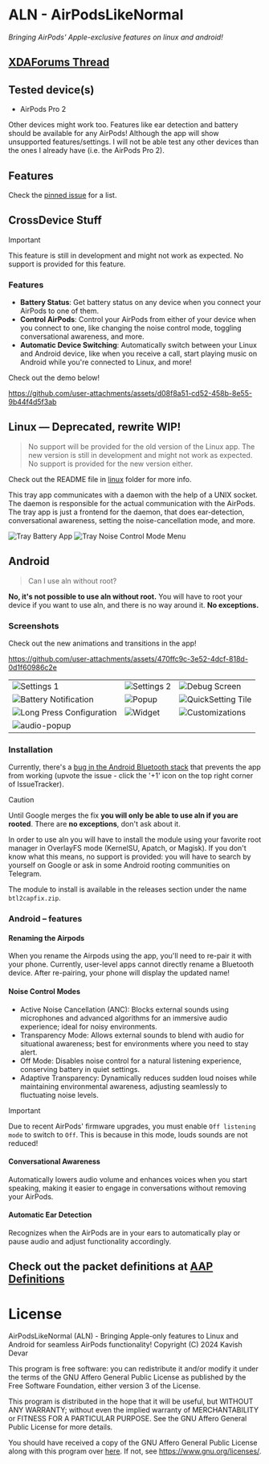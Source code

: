 # ALN - AirPodsLikeNormal
*Bringing AirPods' Apple-exclusive features on linux and android!*

## [XDAForums Thread](https://xdaforums.com/t/app-root-for-now-airpodslikenormal-unlock-apple-exclusive-airpods-features-on-android.4707585/)

## Tested device(s)
- AirPods Pro 2

Other devices might work too. Features like ear detection and battery should be available for any AirPods! Although the app will show unsupported features/settings. I will not be able test any other devices than the ones I already have (i.e. the AirPods Pro 2).

## Features

Check the [pinned issue](https://github.com/kavishdevar/aln/issues/20) for a list. 


## CrossDevice Stuff

> [!IMPORTANT]
> This feature is still in development and might not work as expected. No support is provided for this feature.

### Features

- **Battery Status**: Get battery status on any device when you connect your AirPods to one of them.
- **Control AirPods**: Control your AirPods from either of your device when you connect to one, like changing the noise control mode, toggling conversational awareness, and more.
- **Automatic Device Switching**: Automatically switch between your Linux and Android device, like when you receive a call, start playing music on Android while you're connected to Linux, and more!

Check out the demo below!


https://github.com/user-attachments/assets/d08f8a51-cd52-458b-8e55-9b44f4d5f3ab


## Linux — Deprecated, rewrite WIP!

> No support will be provided for the old version of the Linux app. The new version is still in development and might not work as expected. No support is provided for the new version either.

Check out the README file in [linux](/linux) folder for more info.

This tray app communicates with a daemon with the help of a UNIX socket. The daemon is responsible for the actual communication with the AirPods. The tray app is just a frontend for the daemon, that does ear-detection, conversational awareness, setting the noise-cancellation mode, and more.

![Tray Battery App](/linux.old/imgs/tray-icon-hover.png)
![Tray Noise Control Mode Menu](/linux.old/imgs/tray-icon-menu.png)

## Android

> Can I use aln without root?

**No, it's not possible to use aln without root.** You will have to root your device if you want to use aln, and there is no way around it. **No exceptions.**

### Screenshots

Check out the new animations and transitions in the app!

https://github.com/user-attachments/assets/470ffc9c-3e52-4dcf-818d-0d1f60986c2e

| | | |
|-------------------|-------------------|-------------------|
| ![Settings 1](/android/imgs/settings-1.png) | ![Settings 2](/android/imgs/settings-2.png) | ![Debug Screen](/android/imgs/debug.png) |
| ![Battery Notification](/android/imgs/notification.png) | ![Popup](/android/imgs/popup.png) | ![QuickSetting Tile](/android/imgs/qstile.png) |
| ![Long Press Configuration](/android/imgs/long-press.png) | ![Widget](/android/imgs/widget.png) | ![Customizations](/android/imgs/customizations.png) |
| ![audio-popup](/android/imgs/audio-connected-island.png) | | |

### Installation

Currently, there's a [bug in the Android Bluetooth stack](https://issuetracker.google.com/issues/371713238) that prevents the app from working (upvote the issue - click the '+1' icon on the top right corner of IssueTracker).

> [!CAUTION]
> Until Google merges the fix **you will only be able to use aln if you are rooted**. There are **no exceptions**, don't ask about it.

In order to use aln you will have to install the module using your favorite root manager in OverlayFS mode (KernelSU, Apatch, or Magisk). If you don't know what this means, no support is provided: you will have to search by yourself on Google or ask in some Android rooting communities on Telegram. 

The module to install is available in the releases section under the name `btl2capfix.zip`.

### Android – features

#### Renaming the Airpods
When you rename the Airpods using the app, you'll need to re-pair it with your phone. Currently, user-level apps cannot directly rename a Bluetooth device. After re-pairing, your phone will display the updated name!

#### Noise Control Modes

- Active Noise Cancellation (ANC): Blocks external sounds using microphones and advanced algorithms for an immersive audio experience; ideal for noisy environments.
- Transparency Mode: Allows external sounds to blend with audio for situational awareness; best for environments where you need to stay alert.
- Off Mode: Disables noise control for a natural listening experience, conserving battery in quiet settings.
- Adaptive Transparency: Dynamically reduces sudden loud noises while maintaining environmental awareness, adjusting seamlessly to fluctuating noise levels.

> [!IMPORTANT]
> Due to recent AirPods' firmware upgrades, you must enable `Off listening mode` to switch to `Off`. This is because in this mode, louds sounds are not reduced!

#### Conversational Awareness

Automatically lowers audio volume and enhances voices when you start speaking, making it easier to engage in conversations without removing your AirPods.

#### Automatic Ear Detection

Recognizes when the AirPods are in your ears to automatically play or pause audio and adjust functionality accordingly.

## Check out the packet definitions at [AAP Definitions](/AAP%20Definitions.md)

# License

AirPodsLikeNormal (ALN) - Bringing Apple-only features to Linux and Android for seamless AirPods functionality!
Copyright (C) 2024 Kavish Devar

This program is free software: you can redistribute it and/or modify
it under the terms of the GNU Affero General Public License as published
by the Free Software Foundation, either version 3 of the License.

This program is distributed in the hope that it will be useful,
but WITHOUT ANY WARRANTY; without even the implied warranty of
MERCHANTABILITY or FITNESS FOR A PARTICULAR PURPOSE.  See the
GNU Affero General Public License for more details.

You should have received a copy of the GNU Affero General Public License
along with this program over [here](/LICENSE). If not, see <https://www.gnu.org/licenses/>.

